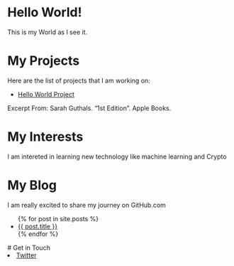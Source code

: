 # Hello World!
This is my World as I see it.
# My Projects
Here are the list of projects that I am working on:
<ul>
<li><a href="https://sarah-wecan.github.io/HelloWorld/">Hello World Project</a></li>
</ul>

Excerpt From: Sarah Guthals. “1st Edition”. Apple Books. 

# My Interests
I am intereted in learning new technology like machine learning and Crypto

# My Blog
I am really excited to share my journey on GitHub.com
<ul>
  {% for post in site.posts %}
    <li>
      <a href="{{ post.url }}">{{ post.title }}</a>
    </li>
  {% endfor %}
</ul> 
# Get in Touch

<li><a href="https://twitter.com/{{ site.twitter_username }}">Twitter<a></li>
